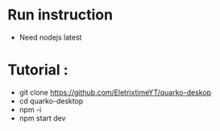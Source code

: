 # Run instruction

- Need nodejs latest

# Tutorial :
- git clone https://github.com/EletrixtimeYT/quarko-deskop
- cd quarko-desktop
- npm -i
- npm start dev
